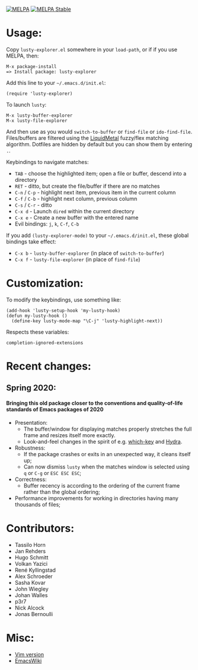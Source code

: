 [![MELPA](https://melpa.org/packages/lusty-explorer-badge.svg)](https://melpa.org/#/lusty-explorer)
[![MELPA Stable](https://stable.melpa.org/packages/lusty-explorer-badge.svg)](https://stable.melpa.org/#/lusty-explorer)

# Usage:

Copy `lusty-explorer.el` somewhere in your `load-path`, or if if you use MELPA, then:

```
M-x package-install
=> Install package: lusty-explorer
```

Add this line to your `~/.emacs.d/init.el`:

```elisp
(require 'lusty-explorer)
```

To launch `lusty`:

```
M-x lusty-buffer-explorer
M-x lusty-file-explorer
```

And then use as you would `switch-to-buffer`  or `find-file` or `ido-find-file`. Files/buffers are filtered using the [LiquidMetal](https://github.com/rmm5t/liquidmetal) fuzzy/flex matching algorithm. Dotfiles are hidden by default but you can show them by entering `.`.

Keybindings to navigate matches:
* `TAB` - choose the highlighted item; open a file or buffer, descend into a directory
* `RET` - ditto, but create the file/buffer if there are no matches
* `C-n` / `C-p` - highlight next item, previous item in the current column
* `C-f` / `C-b` - highlight next column, previous column
* `C-s` / `C-r` - ditto
* `C-x d` - Launch `dired` within the current directory
* `C-x e` - Create a new buffer with the entered name
* Evil bindings: `j`, `k`, `C-f`, `C-b`

If you add `(lusty-explorer-mode)` to your `~/.emacs.d/init.el`, these global bindings take effect:
* `C-x b` - `lusty-buffer-explorer` (in place of `switch-to-buffer`)
* `C-x f` - `lusty-file-explorer` (in place of `find-file`)


# Customization:

To modify the keybindings, use something like:

```elisp
(add-hook 'lusty-setup-hook 'my-lusty-hook)
(defun my-lusty-hook ()
  (define-key lusty-mode-map "\C-j" 'lusty-highlight-next))
```

Respects these variables:

```elisp
completion-ignored-extensions
```


# Recent changes:

## Spring 2020:

#### Bringing this old package closer to the conventions and quality-of-life standards of Emacs packages of 2020
* Presentation:
  * The buffer/window for displaying matches properly stretches the full frame and resizes itself more exactly.
  * Look-and-feel changes in the spirit of e.g. [which-key](https://github.com/justbur/emacs-which-key) and [Hydra](https://github.com/abo-abo/hydra).
* Robustness:
  * If the package crashes or exits in an unexpected way, it cleans itself up;
  * Can now dismiss `lusty` when the matches window is selected using `q` or `C-g` or `ESC ESC ESC`;
* Correctness:
  * Buffer recency is according to the ordering of the current frame rather than the global ordering;
* Performance improvements for working in directories having many thousands of files;


# Contributors:

- Tassilo Horn
- Jan Rehders
- Hugo Schmitt
- Volkan Yazici
- René Kyllingstad
- Alex Schroeder
- Sasha Kovar
- John Wiegley
- Johan Walles
- p3r7
- Nick Alcock
- Jonas Bernoulli


# Misc:

- [Vim version](https://github.com/sjbach/lusty)
- [EmacsWiki](https://www.emacswiki.org/cgi-bin/wiki/LustyExplorer)
